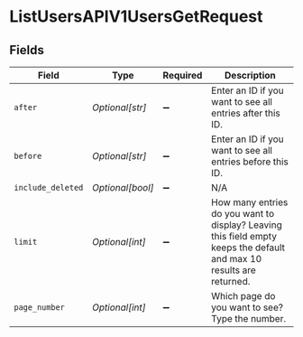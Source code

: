 # ListUsersAPIV1UsersGetRequest


## Fields

| Field                                                                                                                | Type                                                                                                                 | Required                                                                                                             | Description                                                                                                          |
| -------------------------------------------------------------------------------------------------------------------- | -------------------------------------------------------------------------------------------------------------------- | -------------------------------------------------------------------------------------------------------------------- | -------------------------------------------------------------------------------------------------------------------- |
| `after`                                                                                                              | *Optional[str]*                                                                                                      | :heavy_minus_sign:                                                                                                   | Enter an ID if you want to see all entries after this ID.                                                            |
| `before`                                                                                                             | *Optional[str]*                                                                                                      | :heavy_minus_sign:                                                                                                   | Enter an ID if you want to see all entries before this ID.                                                           |
| `include_deleted`                                                                                                    | *Optional[bool]*                                                                                                     | :heavy_minus_sign:                                                                                                   | N/A                                                                                                                  |
| `limit`                                                                                                              | *Optional[int]*                                                                                                      | :heavy_minus_sign:                                                                                                   | How many entries do you want to display? Leaving this field empty keeps the default and max 10 results are returned. |
| `page_number`                                                                                                        | *Optional[int]*                                                                                                      | :heavy_minus_sign:                                                                                                   | Which page do you want to see? Type the number.                                                                      |